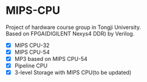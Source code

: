 # MIPS-CPU
Project of hardware course group in Tongji University.  
Based on FPGA(DIGILENT Nexys4 DDR) by Verilog.  
- [X] MIPS CPU-32
- [X] MIPS CPU-54
- [X] MP3 based on MIPS CPU-54
- [X] Pipeline CPU
- [X] 3-level Storage with MIPS CPU(to be updated)
